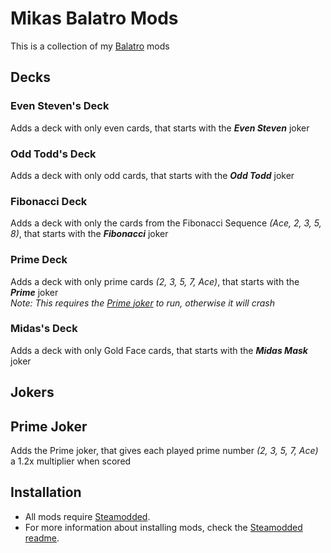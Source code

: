 # Mikas Balatro Mods
This is a collection of my [Balatro](https://store.steampowered.com/app/2379780/Balatro/) mods

## Decks

### Even Steven's Deck
Adds a deck with only even cards, that starts with the **_Even Steven_** joker

### Odd Todd's Deck
Adds a deck with only odd cards, that starts with the **_Odd Todd_** joker

### Fibonacci Deck
Adds a deck with only the cards from the Fibonacci Sequence _(Ace, 2, 3, 5, 8)_, that starts with the **_Fibonacci_** joker

### Prime Deck
Adds a deck with only prime cards _(2, 3, 5, 7, Ace)_, that starts with the **_Prime_** joker\
_Note: This requires the [Prime joker](#prime-joker) to run, otherwise it will crash_

### Midas's Deck
Adds a deck with only Gold Face cards, that starts with the **_Midas Mask_** joker

## Jokers

## Prime Joker
Adds the Prime joker, that gives each played prime number _(2, 3, 5, 7, Ace)_ a 1.2x multiplier when scored

## Installation
- All mods require [Steamodded](https://github.com/Steamopollys/Steamodded/).
- For more information about installing mods, check the [Steamodded readme](https://github.com/Steamopollys/Steamodded?tab=readme-ov-file#how-to-install-a-mod).
